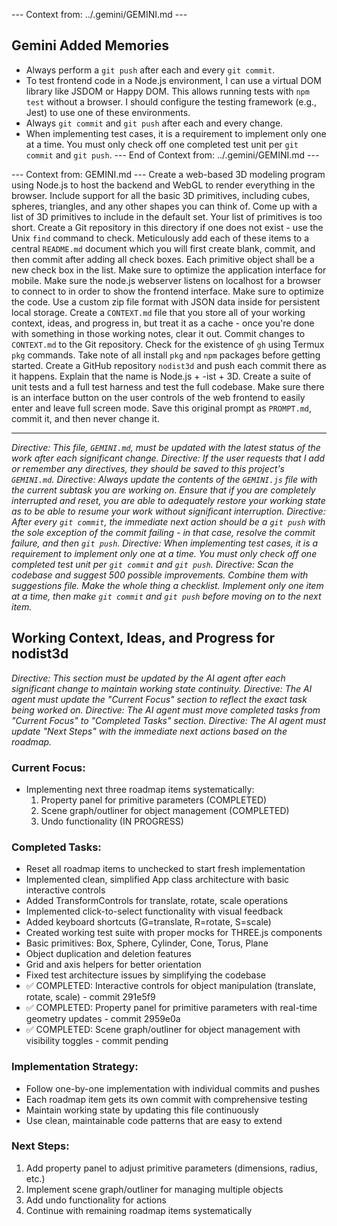 --- Context from: ../.gemini/GEMINI.md ---
## Gemini Added Memories
- Always perform a `git push` after each and every `git commit`.
- To test frontend code in a Node.js environment, I can use a virtual DOM library like JSDOM or Happy DOM. This allows running tests with `npm test` without a browser. I should configure the testing framework (e.g., Jest) to use one of these environments.
- Always `git commit` and `git push` after each and every change.
- When implementing test cases, it is a requirement to implement only one at a time. You must only check off one completed test unit per `git commit` and `git push`.
--- End of Context from: ../.gemini/GEMINI.md ---

--- Context from: GEMINI.md ---
Create a web-based 3D modeling program using Node.js to host the backend and WebGL to render everything in the browser. Include support for all the basic 3D primitives, including cubes, spheres, triangles, and any other shapes you can think of. Come up with a list of 3D primitives to include in the default set. Your list of primitives is too short. Create a Git repository in this directory if one does not exist - use the Unix `find` command to check. Meticulously add each of these items to a central `README.md` document which you will first create blank, commit, and then commit after adding all check boxes. Each primitive object shall be a new check box in the list. Make sure to optimize the application interface for mobile. Make sure the node.js webserver listens on localhost for a browser to connect to in order to show the frontend interface. Make sure to optimize the code. Use a custom zip file format with JSON data inside for persistent local storage. Create a `CONTEXT.md` file that you store all of your working context, ideas, and progress in, but treat it as a cache - once you're done with something in those working notes, clear it out. Commit changes to `CONTEXT.md` to the Git repository. Check for the existence of `gh` using Termux `pkg` commands. Take note of all install `pkg` and `npm` packages before getting started. Create a GitHub repository `nodist3d` and push each commit there as it happens. Explain that the name is Node.js + -ist + 3D. Create a suite of unit tests and a full test harness and test the full codebase. Make sure there is an interface button on the user controls of the web frontend to easily enter and leave full screen mode. Save this original prompt as `PROMPT.md`, commit it, and then never change it.

---
*Directive: This file, `GEMINI.md`, must be updated with the latest status of the work after each significant change.*
*Directive: If the user requests that I add or remember any directives, they should be saved to this project's `GEMINI.md`.*
*Directive: Always update the contents of the `GEMINI.js` file with the current subtask you are working on. Ensure that if you are completely interrupted and reset, you are able to adequately restore your working state as to be able to resume your work without significant interruption.*
*Directive: After every `git commit`, the immediate next action should be a `git push` with the sole exception of the commit failing - in that case, resolve the commit failure, and then `git push`.*
*Directive: When implementing test cases, it is a requirement to implement only one at a time. You must only check off one completed test unit per `git commit` and `git push`.*
*Directive: Scan the codebase and suggest 500 possible improvements. Combine them with suggestions file. Make the whole thing a checklist. Implement only one item at a time, then make `git commit` and `git push` before moving on to the next item.*

## Working Context, Ideas, and Progress for nodist3d

*Directive: This section must be updated by the AI agent after each significant change to maintain working state continuity.*
*Directive: The AI agent must update the "Current Focus" section to reflect the exact task being worked on.*
*Directive: The AI agent must move completed tasks from "Current Focus" to "Completed Tasks" section.*
*Directive: The AI agent must update "Next Steps" with the immediate next actions based on the roadmap.*

### Current Focus:
- Implementing next three roadmap items systematically:
  1. Property panel for primitive parameters (COMPLETED)
  2. Scene graph/outliner for object management (COMPLETED)
  3. Undo functionality (IN PROGRESS)

### Completed Tasks:
- Reset all roadmap items to unchecked to start fresh implementation
- Implemented clean, simplified App class architecture with basic interactive controls
- Added TransformControls for translate, rotate, scale operations
- Implemented click-to-select functionality with visual feedback
- Added keyboard shortcuts (G=translate, R=rotate, S=scale)
- Created working test suite with proper mocks for THREE.js components
- Basic primitives: Box, Sphere, Cylinder, Cone, Torus, Plane
- Object duplication and deletion features
- Grid and axis helpers for better orientation
- Fixed test architecture issues by simplifying the codebase
- ✅ COMPLETED: Interactive controls for object manipulation (translate, rotate, scale) - commit 291e5f9
- ✅ COMPLETED: Property panel for primitive parameters with real-time geometry updates - commit 2959e0a
- ✅ COMPLETED: Scene graph/outliner for object management with visibility toggles - commit pending

### Implementation Strategy:
- Follow one-by-one implementation with individual commits and pushes
- Each roadmap item gets its own commit with comprehensive testing
- Maintain working state by updating this file continuously
- Use clean, maintainable code patterns that are easy to extend

### Next Steps:
1. Add property panel to adjust primitive parameters (dimensions, radius, etc.)
2. Implement scene graph/outliner for managing multiple objects
3. Add undo functionality for actions
4. Continue with remaining roadmap items systematically
